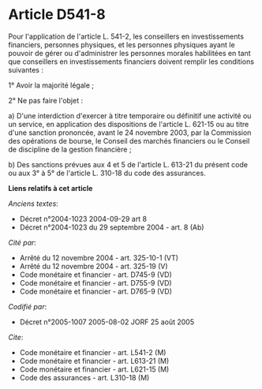 # Article D541-8

Pour l'application de l'article L. 541-2, les conseillers en investissements financiers, personnes physiques, et les
personnes physiques ayant le pouvoir de gérer ou d'administrer les personnes morales habilitées en tant que conseillers en
investissements financiers doivent remplir les conditions suivantes :

1° Avoir la majorité légale ;

2° Ne pas faire l'objet :

a) D'une interdiction d'exercer à titre temporaire ou définitif une activité ou un service, en application des dispositions
de l'article L. 621-15 ou au titre d'une sanction prononcée, avant le 24 novembre 2003, par la Commission des opérations de
bourse, le Conseil des marchés financiers ou le Conseil de discipline de la gestion financière ;

b) Des sanctions prévues aux 4 et 5 de l'article L. 613-21 du présent code ou aux 3° à 5° de l'article L. 310-18 du code des
assurances.

**Liens relatifs à cet article**

_Anciens textes_:

  - Décret n°2004-1023 2004-09-29 art 8
  - Décret n°2004-1023 du 29 septembre 2004 - art. 8 (Ab)

_Cité par_:

  - Arrêté du 12 novembre 2004 - art. 325-10-1 (VT)
  - Arrêté du 12 novembre 2004 - art. 325-19 (V)
  - Code monétaire et financier - art. D745-9 (VD)
  - Code monétaire et financier - art. D755-9 (VD)
  - Code monétaire et financier - art. D765-9 (VD)

_Codifié par_:

  - Décret n°2005-1007 2005-08-02 JORF 25 août 2005

_Cite_:

  - Code monétaire et financier - art. L541-2 (M)
  - Code monétaire et financier - art. L613-21 (M)
  - Code monétaire et financier - art. L621-15 (M)
  - Code des assurances - art. L310-18 (M)
